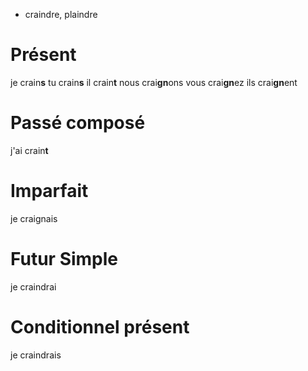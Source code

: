 - craindre, plaindre
# Présent
je crain**s**
tu crain**s**
il crain**t**
nous crai**gn**ons
vous crai**gn**ez
ils crai**gn**ent

# Passé composé
j'ai crain**t**

# Imparfait
je craignais

# Futur Simple
je craindrai

# Conditionnel présent
je craindrais